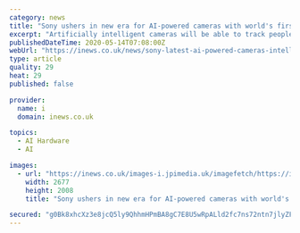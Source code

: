 ```yaml
---
category: news
title: "Sony ushers in new era for AI-powered cameras with world's first intelligent vision sensor"
excerpt: "Artificially intelligent cameras will be able to track people and objects with high precision in real-time recorded footage courtesy of the world's first intelligent vision sensor, Sony has claimed. Vision sensors are sophisticated systems generally used by a smart camera to monitor changes in its field of vision,"
publishedDateTime: 2020-05-14T07:08:00Z
webUrl: "https://inews.co.uk/news/sony-latest-ai-powered-cameras-intelligent-vision-sensor-2852683"
type: article
quality: 29
heat: 29
published: false

provider:
  name: i
  domain: inews.co.uk

topics:
  - AI Hardware
  - AI

images:
  - url: "https://inews.co.uk/images-i.jpimedia.uk/imagefetch/https://inews.co.uk/wp-content/uploads/2020/05/IMX500_501.jpg"
    width: 2677
    height: 2008
    title: "Sony ushers in new era for AI-powered cameras with world's first intelligent vision sensor"

secured: "g0Bk8xhcXz3e8jcQ5ly9QhhmHPmBA8gC7E8U5wRpALld2fc7ns72ntn7jlyZFo2wu3tDy5Xp3u3lyTKDOAJFkLgAdXtya8Ulb8mWiM6bUACguZOKp7zNmWCBkC+IXpQ59YCmg4TPGC1goQdVgO3HOhfvI5gg6wgp1h+BJXcQ0GPbpsswrfQSz1hsJwUTtUuk/fLC1TW8dEJtElsYctvY9L+GFJmSEIqVDu3jb/UKLD2LLMDgHBqholUCMjb3p5rw+V5GCGFRDgs2uGsHMTHhQG5FyV1FljCHXBKPCSgeyvVAfVEfa1bw9PtBXtE+nupD;9epKMfTQg0seAAN17QgKVA=="
---
```


